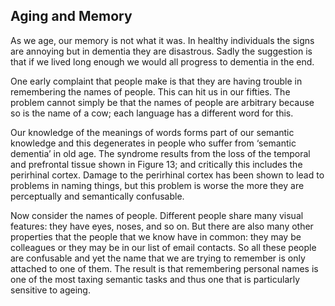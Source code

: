 ## Aging and Memory

As we age, our memory is not what it was. In healthy individuals the signs are annoying but in dementia they are disastrous. Sadly the suggestion is that if we lived long enough we would all progress to dementia in the end.

One early complaint that people make is that they are having trouble in remembering the names of people. This can hit us in our fifties. The problem cannot simply be that the names of people are arbitrary because so is the name of a cow; each language has a different word for this.

Our knowledge of the meanings of words forms part of our semantic knowledge and this degenerates in people who suffer from ‘semantic dementia’ in old age. The syndrome results from the loss of the temporal and prefrontal tissue shown in Figure 13; and critically this includes the perirhinal cortex. Damage to the perirhinal cortex has been shown to lead to problems in naming things, but this problem is worse the more they are perceptually and semantically confusable.

Now consider the names of people. Different people share many visual features: they have eyes, noses, and so on. But there are also many other properties that the people that we know have in common: they may be colleagues or they may be in our list of email contacts. So all these people are confusable and yet the name that we are trying to remember is only attached to one of them. The result is that remembering personal names is one of the most taxing semantic tasks and thus one that is particularly sensitive to ageing.